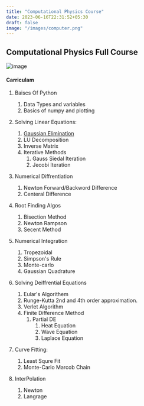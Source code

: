 ```yaml
---
title: "Computational Physics Course"
date: 2023-06-16T22:31:52+05:30
draft: false
image: "/images/computer.png"
---
```

## Computational Physics Full Course

![image](/images/computer.png)

#### Carriculam

1. Baiscs Of Python

   1. Data Types and variables
   2. Basics of numpy and plotting
2. Solving Linear Equations:

   1. [Gaussian Elimination](www.google.com)
   2. LU Decomposition
   3. Inverse Matrix
   4. Iterative Methods
      1. Gauss Siedal Iteration
      2. Jecobi Iteration
3. Numerical Diffrentiation

   1. Newton Forward/Backword Difference
   2. Centeral Difference
4. Root Finding Algos

   1. Bisection Method
   2. Newton Rampson
   3. Secent Method
5. Numerical Integration

   1. Tropezoidal
   2. Simpson's Rule
   3. Monte-carlo
   4. Gaussian Quadrature
6. Solving Deiffrential Equations

   1. Eular's Algorithem
   2. Runge-Kutta 2nd and 4th order approximation.
   3. Verlet Algorithm
   4. Finite Difference Method
      1. Partial DE
         1. Heat Equation
         2. Wave Equation
         3. Laplace Equation
7. Curve Fitting:

   1. Least Squre Fit
   2. Monte-Carlo Marcob Chain
8. InterPolation

   1. Newton
   2. Langrage
